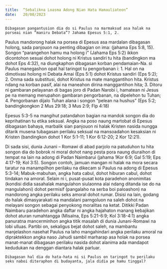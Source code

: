 ```yaml
---
title:  “Sebalikna Loasma Adong Nian Hata Hamauliateon”
date:   20/08/2023
---
```


`Dibagasan pangantusion dia do si Paulus na marmaksud asa halak na porseai nian “maniru Debata”? Jahama Epesus 5:1, 2.`

Paulus mandorong halak na porsea di Epesus asa mardalan dibagasan holong, sada panjouon na penting dibagian on ima: (jahama Eps 5:8, 15). Songon “parangehon hamu ma holong i” (Jahama Eps 5:2) ikkon dicontohon sesuai dohot holong ni Kristus sandiri tu hita (bandingkon ma dohot Eps 4:32), na diungkaphon dibagasan korban pendamaian-Na. si Paulus manegashon opat hal taringot tu pengorbanan i: 1. Hal on na dimotivasi holong ni Debata Amai (Eps 5:1) dohot Kristus sandiri (Eps 5:2); 2. Onma sada substitusi, dohot Kristus na mate manggantihon hita. Kristus  ndang  na korban pasif, alai na maneahon dirina  manggantihon hita; 3. Ditoru ni gambaran pelayanan di bagas joro di Padan Narobi i, hamatean ni Jesus pe na memang merupahon gambaran pengorbanan, na dipelehon tu Tuhan; 4. Pengorbanan dijalo Tuhan alana i songon “pelean na hushus” (Eps 5:2; bandingkongkon 2 Mus 29:18; 3 Mus 2:9; Flp 4:18)

Epesus 5:3-5 na mangihut patandahon bagian na mandok songon dia do keprihatinan tu etika seksual. Angka na poso naung martobat di Epesus dibagasan bahaya, marbalik sian panjouon ni halak Kristen nasida nungga ditarik musena tubagasan perilaku seksual na mansoadahon kesaksian ni Kristen (bandingkon dohot 1 Kor 5:1-11; 1 Kor 6:12-20; 2 Kor 12:21).

Di sada sisi, dunia Junani – Romawi di abad parjolo na patuduhon tu hita songon dia do bobrok ni moral dohot nang pesta pora naung diuraihon di tempat na lain na adong di Padan Naimbarui (jahama 1Kor 6:9; Gal 5:19; Eps 4:17-19; Kol 3:5). Songon contoh, jamuan mangan ni halak na mora secara taratur na manampilhon perilaku na dikecam si Paulus  na adong di Epesus 5:3-14; Mabuk-mabuhan, angka hata cabul, dohot hiburan cabul, dohot tindakan na amoral. Selain ni i, pusat-pusat kota paradehon anonimitas (kondisi didia sasahalak mangulahon siulaonna alai ndang ditanda ise do na mangulahoni) dohot permisif (pangalaho na serba boi paloashon) na mandorong angka perilaku seks amoral dohot rumar. Disisi na lain, godang do halak dimasyarakati na mandalani parngoluon na saleh dohot na melayani songon sebagai penyokong moralitas na ketat. Ditikki Padan Naimbaru paradehon angka daftar ni angka hajahaton manang kebajikan dohot aturan rumahtangga (Misalna, Eps 5:21-6:9; Kol 3:18-4:1) angka panuratna mancerminhon angka titik masalah di dunia Junani-Romawi na lobi ulluas. Partibi on, sekaligus bejat dohot saleh, na mambantu manjelashon nasehat Paulus na laho mangahindari angka perilaku amoral na dipraktekkon angka naso Jahudi sambil marharap asa holak na porsea manat-manat dibagasan perilaku nasida dohot alanima ada mandapot kedudukan na denggan diantara halak parluar.

`Dibagasan hal dia do hata-hata ni si Paulus on taringot tu perilaku seks naboi diteraphon di budayanta, jala didia pe hamu tinggal?`